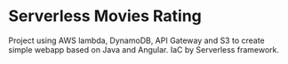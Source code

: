 # Serverless Movies Rating

Project using AWS lambda, DynamoDB, API Gateway and S3 to create simple webapp based on Java and Angular.
IaC by Serverless framework.
